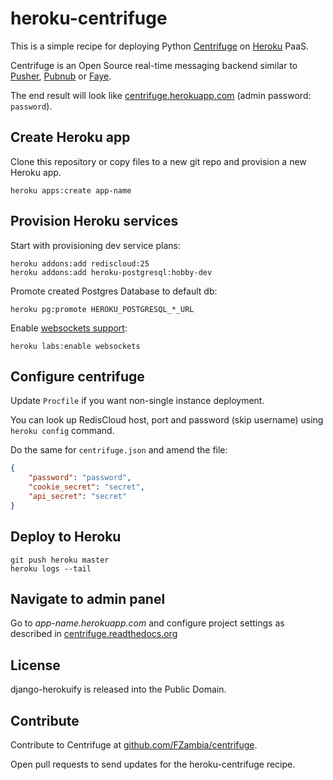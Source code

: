 heroku-centrifuge
=================

This is a simple recipe for deploying Python [Centrifuge](https://github.com/FZambia/centrifuge)
on [Heroku](https://heroku.com/) PaaS.

Centrifuge is an Open Source real-time messaging backend similar to
[Pusher](http://pusher.com/), [Pubnub](http://www.pubnub.com/) or [Faye](http://faye.jcoglan.com/).

The end result will look like
[centrifuge.herokuapp.com](https://centrifuge.herokuapp.com/) (admin password: ``password``).


## Create Heroku app

Clone this repository or copy files to a new git repo and provision a new Heroku app.

```
heroku apps:create app-name
```

## Provision Heroku services

Start with provisioning dev service plans:

```
heroku addons:add rediscloud:25
heroku addons:add heroku-postgresql:hobby-dev
```

Promote created Postgres Database to default db:

```
heroku pg:promote HEROKU_POSTGRESQL_*_URL
```

Enable [websockets support](https://devcenter.heroku.com/articles/heroku-labs-websockets):

```
heroku labs:enable websockets
```

## Configure centrifuge

Update `Procfile` if you want non-single instance deployment.

You can look up RedisCloud host, port and password (skip username)
using ``heroku config`` command.

Do the same for ``centrifuge.json`` and amend the file:

```json
{
    "password": "password",
    "cookie_secret": "secret",
    "api_secret": "secret"
}
```

## Deploy to Heroku

```
git push heroku master
heroku logs --tail
```

## Navigate to admin panel

Go to *app-name.herokuapp.com* and configure project settings as
described in
[centrifuge.readthedocs.org](https://centrifuge.readthedocs.org/en/latest/content/web_interface.html)


## License

django-herokuify is released into the Public Domain.


## Contribute

Contribute to Centrifuge at [github.com/FZambia/centrifuge](https://github.com/FZambia/centrifuge).

Open pull requests to send updates for the heroku-centrifuge recipe.
